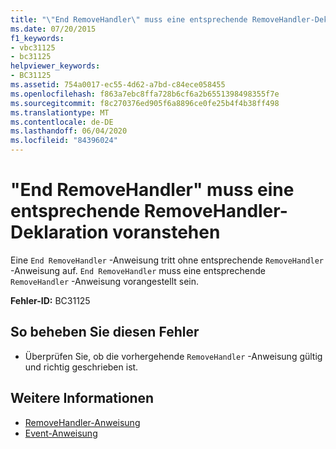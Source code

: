 ```yaml
---
title: "\"End RemoveHandler\" muss eine entsprechende RemoveHandler-Deklaration voranstehen"
ms.date: 07/20/2015
f1_keywords:
- vbc31125
- bc31125
helpviewer_keywords:
- BC31125
ms.assetid: 754a0017-ec55-4d62-a7bd-c84ece058455
ms.openlocfilehash: f863a7ebc8ffa728b6cf6a2b6551398498355f7e
ms.sourcegitcommit: f8c270376ed905f6a8896ce0fe25b4f4b38ff498
ms.translationtype: MT
ms.contentlocale: de-DE
ms.lasthandoff: 06/04/2020
ms.locfileid: "84396024"
---
```

# <a name="end-removehandler-must-be-preceded-by-a-matching-removehandler-declaration"></a>"End RemoveHandler" muss eine entsprechende RemoveHandler-Deklaration voranstehen
Eine `End RemoveHandler` -Anweisung tritt ohne entsprechende `RemoveHandler` -Anweisung auf. `End RemoveHandler` muss eine entsprechende `RemoveHandler` -Anweisung vorangestellt sein.  
  
 **Fehler-ID:** BC31125  
  
## <a name="to-correct-this-error"></a>So beheben Sie diesen Fehler  
  
- Überprüfen Sie, ob die vorhergehende `RemoveHandler` -Anweisung gültig und richtig geschrieben ist.  
  
## <a name="see-also"></a>Weitere Informationen

- [RemoveHandler-Anweisung](../language-reference/statements/removehandler-statement.md)
- [Event-Anweisung](../language-reference/statements/event-statement.md)
